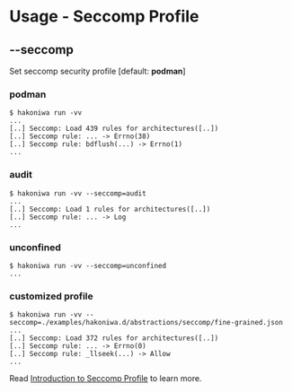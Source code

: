 # Usage - Seccomp Profile

## --seccomp

Set seccomp security profile [default: **podman**]

### podman

```console
$ hakoniwa run -vv
...
[..] Seccomp: Load 439 rules for architectures([..])
[..] Seccomp rule: ... -> Errno(38)
[..] Seccomp rule: bdflush(...) -> Errno(1)
...
```

### audit

```console
$ hakoniwa run -vv --seccomp=audit
...
[..] Seccomp: Load 1 rules for architectures([..])
[..] Seccomp rule: ... -> Log
...
```

### unconfined

```console
$ hakoniwa run -vv --seccomp=unconfined
...
```

### customized profile

```console
$ hakoniwa run -vv --seccomp=./examples/hakoniwa.d/abstractions/seccomp/fine-grained.json
...
[..] Seccomp: Load 372 rules for architectures([..])
[..] Seccomp rule: ... -> Errno(0)
[..] Seccomp rule: _llseek(...) -> Allow
...
```

Read [Introduction to Seccomp Profile](./howto-introduction-to-seccomp-profile.md) to learn more.
